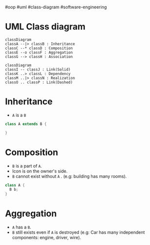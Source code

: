 #oop #uml #class-diagram #software-engineering 

# UML Class diagram
```mermaid
classDiagram 
classA --|> classB : Inheritance 
classC --* classD : Composition 
classE --o classF : Aggregation 
classG --> classH : Association 
```
```mermaid
classDiagram
classI -- classJ : Link(Solid) 
classK ..> classL : Dependency 
classM ..|> classN : Realization 
classO .. classP : Link(Dashed)
```
# Inheritance
- `A` is a `B` 
```Java
class A extends B {

}
```

# Composition
- `B` is a part of `A`.
- Icon is on the owner's side.
- `B` cannot exist without `A` . (e.g: building has many rooms).
```Java
class A {
  B b;
}
```

# Aggregation
- `A` has a `B`.
- `B` still exists even if `A` is destroyed  (e.g: Car has many independent components: engine, driver, wire).



